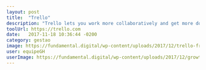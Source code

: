 ```yaml
---
layout: post
title:  "Trello"
description: "Trello lets you work more collaboratively and get more done."
toolUrl: https://trello.com
date:   2017-11-18 10:36:44 -0200
category: gestao
image: https://fundamental.digital/wp-content/uploads/2017/12/trello-freelance-board.png
user: equipeGH
userImage: https://fundamental.digital/wp-content/uploads/2017/12/growth-04.png
---
```

